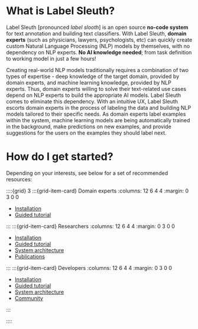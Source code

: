 # What is Label Sleuth?

Label Sleuth [pronounced _label slooth_] is an open source **no-code system** for text annotation and building text classifiers. With Label Sleuth, **domain experts** (such as physicians, lawyers, psychologists, etc) can quickly create custom Natural Language Processing (NLP) models by themselves, with no dependency on NLP experts. **No AI knowledge needed**; from task definition to working model in just a few hours!

Creating real-world NLP models traditionally requires a combination of two types of expertise - deep knowledge of the target domain, provided by domain experts, and machine learning knowledge, provided by NLP experts. Thus, domain experts willing to solve their text-related use cases depend on NLP experts to build the appropriate AI models. Label Sleuth comes to eliminate this dependency. With an intuitive UX, Label Sleuth escorts domain experts in the process of labeling the data and building NLP models tailored to their specific needs. As domain experts label examples within the system, machine learning models are being automatically trained in the background, make predictions on new examples, and provide suggestions for the users on the examples they should label next.

#    How do I get started?

Depending on your interests, see below for a set of recommended resources:

::::{grid} 3
:::{grid-item-card}  Domain experts
:columns: 12 6 4 4
:margin: 0 3 0 0

- [Installation](installation)
- [Guided tutorial](tutorial)

:::
:::{grid-item-card}  Researchers
:columns: 12 6 4 4
:margin: 0 3 0 0

- [Installation](installation)
- [Guided tutorial](tutorial)
- [System architecture](dev/architecture)
- [Publications](../publications)

:::
:::{grid-item-card}  Developers
:columns: 12 6 4 4
:margin: 0 3 0 0

- [Installation](installation)
- [Guided tutorial](tutorial)
- [System architecture](dev/architecture)
- [Community](../community)

:::

::::

